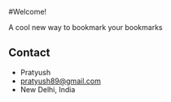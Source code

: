#Welcome!

A cool new way to bookmark your bookmarks

## Contact

 * Pratyush
 * pratyush89@gmail.com
 * New Delhi, India
